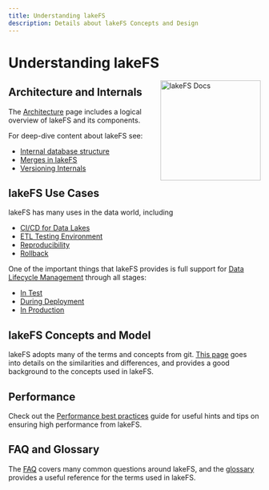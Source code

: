 ```yaml
---
title: Understanding lakeFS
description: Details about lakeFS Concepts and Design
---
```


# Understanding lakeFS

<img src="/assets/img/docs_logo.png" alt="lakeFS Docs" width=200 style="float: right; margin: 0 0 10px 10px;"/>

## Architecture and Internals

The [Architecture](./architecture.md) page includes a logical overview of lakeFS and its components.

For deep-dive content about lakeFS see:

* [Internal database structure](./how/kv.md)
* [Merges in lakeFS](./how/merge.md)
* [Versioning Internals](./how/versioning-internals.md)

## lakeFS Use Cases

lakeFS has many uses in the data world, including

* [CI/CD for Data Lakes](./use_cases/cicd_for_data.md)
* [ETL Testing Environment](./use_cases/etl_testing.md)
* [Reproducibility](./use_cases/reproducibility.md)
* [Rollback](./use_cases/rollback.md)

One of the important things that lakeFS provides is full support for [Data Lifecycle Management](data_lifecycle_management/index.md) through all stages:

* [In Test](data_lifecycle_management/data-devenv.md)
* [During Deployment](data_lifecycle_management/ci.md)
* [In Production](data_lifecycle_management/production.md)

## lakeFS Concepts and Model

lakeFS adopts many of the terms and concepts from git. [This page](./model.md) goes into details on the similarities and differences, and provides a good background to the concepts used in lakeFS.

## Performance

Check out the [Performance best practices](./performance-best-practices.md) guide for useful hints and tips on ensuring high performance from lakeFS.

## FAQ and Glossary

The [FAQ](./faq.md) covers many common questions around lakeFS, and the [glossary](./glossary.md) provides a useful reference for the terms used in lakeFS.
